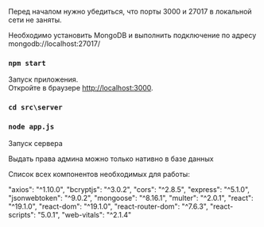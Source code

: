 Перед началом нужно убедиться, что порты 3000 и 27017 в локальной сети не заняты.

Необходимо установить MongoDB и выполнить подключение по адресу mongodb://localhost:27017/

### `npm start`

Запуск приложения.\
Откройте в браузере [http://localhost:3000](http://localhost:3000).

### `cd src\server`
### `node app.js`

Запуск сервера

Выдать права админа можно только нативно в базе данных

Список всех компонентов необходимых для работы:

"axios": "^1.10.0",
"bcryptjs": "^3.0.2",
"cors": "^2.8.5",
"express": "^5.1.0",
"jsonwebtoken": "^9.0.2",
"mongoose": "^8.16.1",
"multer": "^2.0.1",
"react": "^19.1.0",
"react-dom": "^19.1.0",
"react-router-dom": "^7.6.3",
"react-scripts": "5.0.1",
"web-vitals": "^2.1.4"
